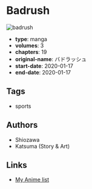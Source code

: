 # Badrush

![badrush](https://cdn.myanimelist.net/images/manga/3/244243.jpg)

-   **type**: manga
-   **volumes**: 3
-   **chapters**: 19
-   **original-name**: バドラッシュ
-   **start-date**: 2020-01-17
-   **end-date**: 2020-01-17

## Tags

-   sports

## Authors

-   Shiozawa
-   Katsuma (Story & Art)

## Links

-   [My Anime list](https://myanimelist.net/manga/131852/Badrush)
